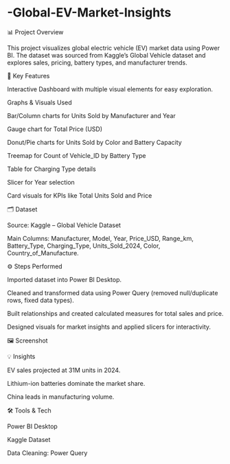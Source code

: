 # -Global-EV-Market-Insights

📊 Project Overview

This project visualizes global electric vehicle (EV) market data using Power BI.
The dataset was sourced from Kaggle’s Global Vehicle dataset and explores sales, pricing, battery types, and manufacturer trends.

🔑 Key Features

Interactive Dashboard with multiple visual elements for easy exploration.

Graphs & Visuals Used

Bar/Column charts for Units Sold by Manufacturer and Year

Gauge chart for Total Price (USD)

Donut/Pie charts for Units Sold by Color and Battery Capacity

Treemap for Count of Vehicle_ID by Battery Type

Table for Charging Type details

Slicer for Year selection

Card visuals for KPIs like Total Units Sold and Price

🗂 Dataset

Source: Kaggle – Global Vehicle Dataset

Main Columns: Manufacturer, Model, Year, Price_USD, Range_km, Battery_Type, Charging_Type, Units_Sold_2024, Color, Country_of_Manufacture.

⚙️ Steps Performed

Imported dataset into Power BI Desktop.

Cleaned and transformed data using Power Query (removed null/duplicate rows, fixed data types).

Built relationships and created calculated measures for total sales and price.

Designed visuals for market insights and applied slicers for interactivity.

🖼 Screenshot

💡 Insights

EV sales projected at 31M units in 2024.

Lithium-ion batteries dominate the market share.

China leads in manufacturing volume.

🛠 Tools & Tech

Power BI Desktop

Kaggle Dataset

Data Cleaning: Power Query
